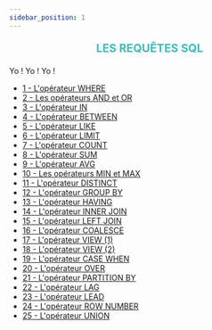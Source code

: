 ```yaml
---
sidebar_position: 1
---
```


<!-- Titre principal -->
<p class="title-css"> Les requêtes SQL</p>

Yo ! Yo ! Yo !

- [1 - L'opérateur WHERE](/Where/)
- [2 - Les opérateurs AND et OR](/And_Or/)
- [3 - L'opérateur IN](/In/)
- [4 - L'opérateur BETWEEN](/between/)
- [5 - L'opérateur LIKE](/like/)
- [6 - L'opérateur LIMIT](/limit/)
- [7 - L'opérateur COUNT](/count/)
- [8 - L'opérateur SUM](/sum/)
- [9 - L'opérateur AVG](/avg/)
- [10 - Les opérateurs MIN et MAX](/min_max/)
- [11 - L'opérateur DISTINCT](/distinct/)
- [12 - L'opérateur GROUP BY](/groupby/)
- [13 - L'opérateur HAVING](/having/)
- [14 - L'opérateur INNER JOIN](/inner_join/)
- [15 - L'opérateur LEFT JOIN](/left_join/)
- [16 - L'opérateur COALESCE](/coalesce/)
- [17 - L'opérateur VIEW (1)](/view1/)
- [18 - L'opérateur VIEW (2)](/view2/)
- [19 - L'opérateur CASE WHEN](/case_when/)
- [20 - L'opérateur OVER](/over/)
- [21 - L'opérateur PARTITION BY](/partition_by/)
- [22 - L'opérateur LAG](/lag/)
- [23 - L'opérateur LEAD](/lead/)
- [24 - L'opérateur ROW NUMBER](/row_number/)
- [25 - L'opérateur UNION](/union/)

<!-- ********************** STYLE OPERE SOUS FORMAT CSS ******************** -->
<style>
    .title-css { /*pour le titre de la page @*/
        text-align:center;
        font-weight: bolder;
        font-size: 20px;
        text-transform: uppercase;
        color: #40bcb8;
        }
</style>
